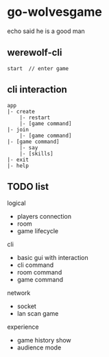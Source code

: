 # go-wolvesgame
echo said he is a good man

## werewolf-cli

```shell script
start  // enter game
```

## cli interaction

```
app
|- create
    |- restart
    |- [game command]
|- join
    |- [game command]
|- [game command] 
    |- say
    |- [skills]
|- exit
|- help
```

## TODO list
logical
- players connection
- room
- game lifecycle

cli
- basic gui with interaction
- cli command
- room command
- game command

network
- socket
- lan scan game

experience
- game history show
- audience mode